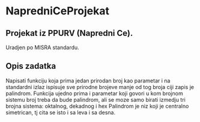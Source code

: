 # NapredniCeProjekat

## Projekat iz PPURV (Napredni Ce).
Uradjen po MISRA standardu.

## Opis zadatka
Napisati funkciju koja prima jedan prirodan broj kao parametar i na standardni izlaz ispisuje sve prirodne brojeve manje od tog broja ciji zapis je palindrom.
Funkcija ujedno prima i parametar koji govori u kom brojnom sistemu broj treba da bude palindrom, ali se moze samo birati izmedju tri brojna sistema: oktalnog, dekadnog i hex
Palindrom je niz koji je centralno simetrican, tj cita se isto i sa leva i sa desna.
